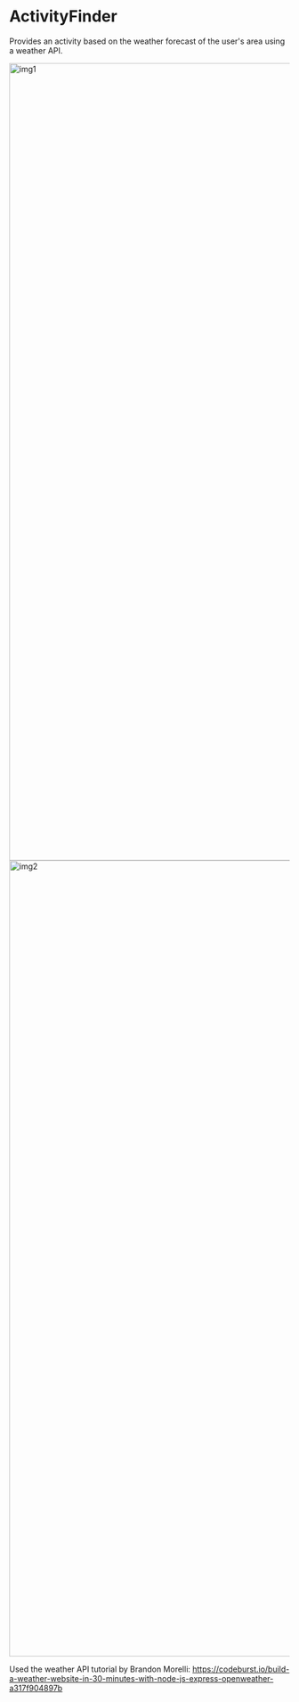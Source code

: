 # ActivityFinder
Provides an activity based on the weather forecast of the user's area using a weather API.

<img width="1430" alt="img1" src="https://user-images.githubusercontent.com/71235972/93139167-3ad4fa00-f6ae-11ea-9a15-9e193c5fb342.png">

<img width="1428" alt="img2" src="https://user-images.githubusercontent.com/71235972/93139174-3c9ebd80-f6ae-11ea-82a7-9eba10c26940.png">

Used the weather API tutorial by Brandon Morelli: https://codeburst.io/build-a-weather-website-in-30-minutes-with-node-js-express-openweather-a317f904897b


